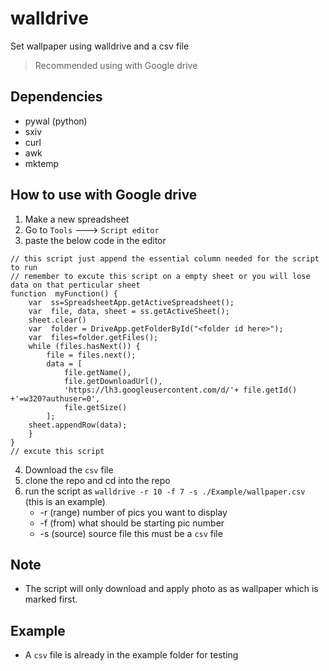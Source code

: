 ﻿# walldrive
Set wallpaper using walldrive and a csv file
> Recommended using with Google drive
## Dependencies
* pywal (python)
* sxiv
* curl
* awk
* mktemp
## How to use with Google drive
1. Make a new spreadsheet
2. Go to `Tools` ---> `Script editor`
3.  paste the below code in the editor 
```
// this script just append the essential column needed for the script to run
// remember to excute this script on a empty sheet or you will lose data on that perticular sheet
function  myFunction() {
	var  ss=SpreadsheetApp.getActiveSpreadsheet();
	var  file, data, sheet = ss.getActiveSheet();
	sheet.clear()
	var  folder = DriveApp.getFolderById("<folder id here>");
	var  files=folder.getFiles();
	while (files.hasNext()) {
		file = files.next();
		data = [
			file.getName(),
			file.getDownloadUrl(),
			'https://lh3.googleusercontent.com/d/'+ file.getId() +'=w320?authuser=0',
			file.getSize()
		];
	sheet.appendRow(data);
	}
}
// excute this script
```
4. Download the `csv` file
5. clone the repo and cd into the repo
7. run the script as  `walldrive -r 10 -f 7 -s ./Example/wallpaper.csv` (this is an example)
	* -r (range) number of pics you want to display
	* -f (from) what should be starting pic number
	* -s (source) source file this must be a `csv` file

## Note
* The script will only download and apply photo as as wallpaper which is marked first.
## Example
* A `csv` file is already in the example folder for testing
